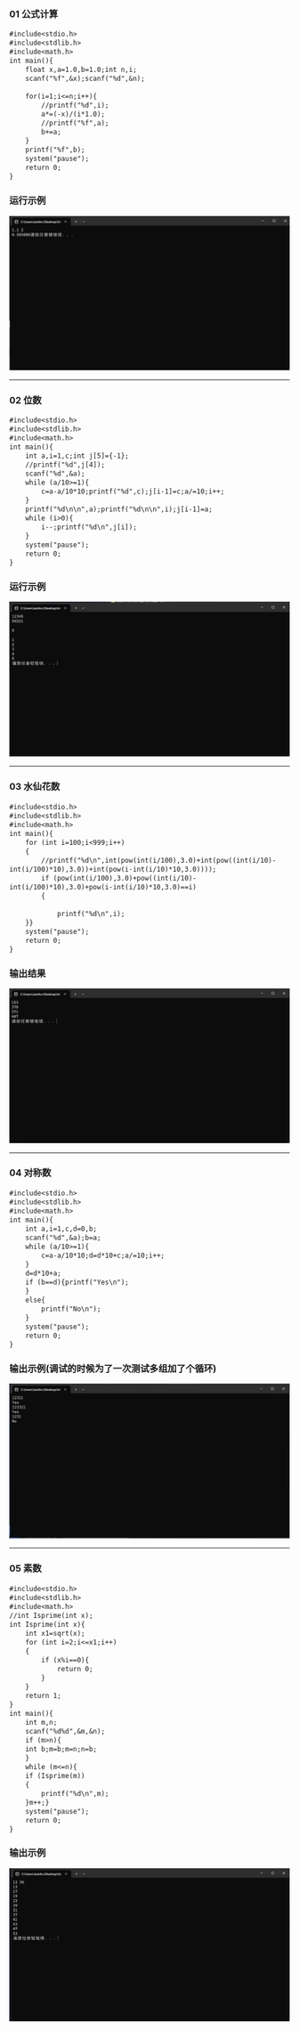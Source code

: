 ### 01 公式计算

``` #include<stdio.h>
#include<stdio.h>
#include<stdlib.h>
#include<math.h>
int main(){
	float x,a=1.0,b=1.0;int n,i;
	scanf("%f",&x);scanf("%d",&n);
	
	for(i=1;i<=n;i++){
		//printf("%d",i);
		a*=(-x)/(i*1.0);
		//printf("%f",a);
		b+=a;
	}
	printf("%f",b);
	system("pause");
	return 0;
}
```

### 运行示例

![](images/Snipaste_2023-10-27_10-13-35.png)

------

### 02 位数

``` #include<stdio.h>
#include<stdio.h>
#include<stdlib.h>
#include<math.h>
int main(){
	int a,i=1,c;int j[5]={-1};
	//printf("%d",j[4]);
	scanf("%d",&a);
	while (a/10>=1){
		c=a-a/10*10;printf("%d",c);j[i-1]=c;a/=10;i++;
	} 
	printf("%d\n\n",a);printf("%d\n\n",i);j[i-1]=a;
	while (i>0){
		i--;printf("%d\n",j[i]);
	}
	system("pause");
	return 0;
}
```

### 运行示例

![](images/Snipaste_2023-10-27_10-22-10.png)

------

### 03 水仙花数

``` #include<stdio.h>
#include<stdio.h>
#include<stdlib.h>
#include<math.h>
int main(){
	for (int i=100;i<999;i++)
	{
		//printf("%d\n",int(pow(int(i/100),3.0)+int(pow((int(i/10)-int(i/100)*10),3.0))+int(pow(i-int(i/10)*10,3.0))));
		if (pow(int(i/100),3.0)+pow((int(i/10)-int(i/100)*10),3.0)+pow(i-int(i/10)*10,3.0)==i)
		{
			
			printf("%d\n",i);
	}}
	system("pause");
	return 0;
}
```

### 输出结果

![](images/Snipaste_2023-10-27_10-24-25.png)

------

### 04 对称数

``` 
#include<stdio.h>
#include<stdlib.h>
#include<math.h>
int main(){
	int a,i=1,c,d=0,b;
	scanf("%d",&a);b=a;
	while (a/10>=1){
		c=a-a/10*10;d=d*10+c;a/=10;i++;
	} 
	d=d*10+a;
	if (b==d){printf("Yes\n");
	}
	else{
		printf("No\n");
	}
	system("pause");
	return 0;
}
```

### 输出示例(调试的时候为了一次测试多组加了个循环)

![](images/Snipaste_2023-10-27_10-29-47.png)

------

### 05 素数

``` 
#include<stdio.h>
#include<stdlib.h>
#include<math.h>
//int Isprime(int x);
int Isprime(int x){
	int x1=sqrt(x);
	for (int i=2;i<=x1;i++)
	{
		if (x%i==0){
			return 0;
		}
	}
	return 1;
}
int main(){
	int m,n;
	scanf("%d%d",&m,&n);
	if (m>n){
	int b;m=b;m=n;n=b;
	}
	while (m<=n){
	if (Isprime(m))
	{
		printf("%d\n",m);
	}m++;}
	system("pause");
	return 0;
}
```

### 输出示例

![](images/Snipaste_2023-10-27_10-31-12.png)
